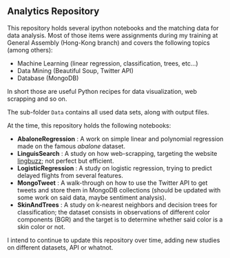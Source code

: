 ## Analytics Repository

This repository holds several ipython notebooks and the matching data for data analysis. Most of those items were assignments during my training
at General Assembly (Hong-Kong branch) and covers the following topics (among others):

* Machine Learning (linear regression, classification, trees, etc...)
* Data Mining (Beautiful Soup, Twitter API)
* Database (MongoDB)

In short those are useful Python recipes for data visualization, web scrapping and so on.

The sub-folder `Data` contains all used data sets, along with output files.

At the time, this repository holds the following notebooks:

* __AbaloneRegression__ : A work on simple linear and polynomial regression made on the famous _abalone_ dataset.
* __LinguisSearch__ : A study on how web-scrapping, targeting the website [lingbuzz](http://ling.auf.net); not perfect
but efficient.
* __LogisticRegression__ : A study on logistic regression, trying to predict delayed flights from several features.
* __MongoTweet__ : A walk-through on how to use the Twitter API to get tweets and store them in MongoDB collections (should be updated with
some work on said data, maybe sentiment analysis).
* __SkinAndTrees__ : A study on k-nearest neighbors and decision trees for classification; the dataset consists in observations of different
color components (BGR) and the target is to determine whether said color is a skin color or not.

I intend to continue to update this repository over time, adding new studies on different datasets, API or whatnot.